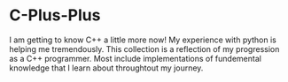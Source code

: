 # C-Plus-Plus

I am getting to know C++ a little more now! My experience with python is helping me tremendously. This collection is a reflection of my progression as a C++ programmer. Most include implementations of fundemental knowledge that I learn about throughtout my journey.
